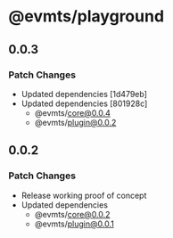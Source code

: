 # @evmts/playground

## 0.0.3

### Patch Changes

- Updated dependencies [1d479eb]
- Updated dependencies [801928c]
  - @evmts/core@0.0.4
  - @evmts/plugin@0.0.2

## 0.0.2

### Patch Changes

- Release working proof of concept
- Updated dependencies
  - @evmts/core@0.0.2
  - @evmts/plugin@0.0.1

